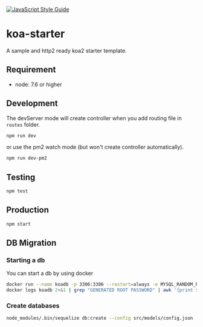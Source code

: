 [![JavaScript Style Guide](https://img.shields.io/badge/code_style-standard-brightgreen.svg)](https://standardjs.com)

# koa-starter

A sample and http2 ready koa2 starter template.

## Requirement

- node: 7.6 or higher

## Development

The devServer mode will create controller when you add routing file in `routes` folder.

```sh
npm run dev
```
or use the pm2 watch mode (but won't create controller automatically).

```sh
npm run dev-pm2
```

## Testing

```sh
npm test
```

## Production

```sh
npm start
```

## DB Migration

### Starting a db

You can start a db by using docker

```sh
docker run --name koadb -p 3306:3306 --restart=always -e MYSQL_RANDOM_ROOT_PASSWORD=true -d mariadb:latest --character-set-server=utf8mb4 --collation-server=utf8mb4_unicode_ci
docker logs koadb 2>&1 | grep "GENERATED ROOT PASSWORD" | awk '{print $4}'
```

### Create databases

```sh
node_modules/.bin/sequelize db:create --config src/models/config.json
```


